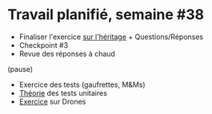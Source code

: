 # Travail planifié, semaine #38

- Finaliser l'exercice [sur l'héritage](https://github.com/ETML-INF/320-POO/blob/main/exos/Drones/etape02.md) + Questions/Réponses
- Checkpoint #3
- Revue des réponses à chaud
  
(pause)

- Exercice des tests (gaufrettes, M&Ms)
- [Théorie](../supports/Tests%20Unitaires.pdf) des tests unitaires
- [Exercice](../exos/Drones/tests%20unitaires.md) sur Drones
